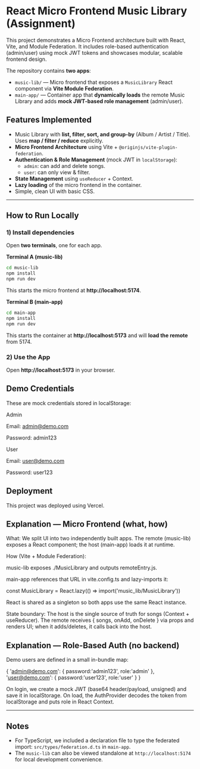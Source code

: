 # React Micro Frontend Music Library (Assignment)
This project demonstrates a Micro Frontend architecture built with React, Vite, and Module Federation. It includes role-based authentication (admin/user) using mock JWT tokens and showcases modular, scalable frontend design.

The repository contains **two apps**:

- `music-lib/` — Micro frontend that exposes a `MusicLibrary` React component via **Vite Module Federation**.
- `main-app/` — Container app that **dynamically loads** the remote Music Library and adds **mock JWT-based role management** (admin/user).

## Features Implemented
- Music Library with **list, filter, sort, and group-by** (Album / Artist / Title). Uses **map / filter / reduce** explicitly.
- **Micro Frontend Architecture** using Vite + `@originjs/vite-plugin-federation`.
- **Authentication & Role Management** (mock JWT in `localStorage`):
  - `admin`: can add and delete songs.
  - `user`: can only view & filter.
- **State Management** using `useReducer` + Context.
- **Lazy loading** of the micro frontend in the container.
- Simple, clean UI with basic CSS.

---

## How to Run Locally

### 1) Install dependencies
Open **two terminals**, one for each app.

**Terminal A (music-lib)**
```bash
cd music-lib
npm install
npm run dev
```
This starts the micro frontend at **http://localhost:5174**.

**Terminal B (main-app)**
```bash
cd main-app
npm install
npm run dev
```
This starts the container at **http://localhost:5173** and will **load the remote** from 5174.

### 2) Use the App
Open **http://localhost:5173** in your browser.



## Demo Credentials

These are mock credentials stored in localStorage:

Admin

Email: admin@demo.com

Password: admin123

User

Email: user@demo.com

Password: user123


## Deployment

This project was deployed using Vercel.


## Explanation — Micro Frontend (what, how)

What: We split UI into two independently built apps. The remote (music-lib) exposes a React component; the host (main-app) loads it at runtime.

How (Vite + Module Federation):

music-lib exposes ./MusicLibrary and outputs remoteEntry.js.

main-app references that URL in vite.config.ts and lazy-imports it:

const MusicLibrary = React.lazy(() => import('music_lib/MusicLibrary'))


React is shared as a singleton so both apps use the same React instance.

State boundary: The host is the single source of truth for songs (Context + useReducer). The remote receives { songs, onAdd, onDelete } via props and renders UI; when it adds/deletes, it calls back into the host.


## Explanation — Role-Based Auth (no backend)

Demo users are defined in a small in-bundle map:

{ 'admin@demo.com': { password:'admin123', role:'admin' },
  'user@demo.com':  { password:'user123',  role:'user' } }


On login, we create a mock JWT (base64 header/payload, unsigned) and save it in localStorage.
On load, the AuthProvider decodes the token from localStorage and puts role in React Context.


---

## Notes
- For TypeScript, we included a declaration file to type the federated import: `src/types/federation.d.ts` in `main-app`.
- The `music-lib` can also be viewed standalone at `http://localhost:5174` for local development convenience.
